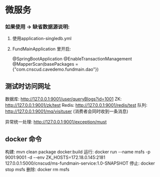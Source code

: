 # 微服务

### 如果使用 -> 缺省数据源说明:

1. 使用application-singledb.yml 
2. FundMainApplication 里开启:
 
   @SpringBootApplication
   @EnableTransactionManagement
   @MapperScan(basePackages = {"com.cnscud.cavedemo.fundmain.dao"})


## 测试时访问网址

   数据库: http://127.0.0.1:9001/user/queryBlogs?id=1001
   ZK: http://127.0.0.1:9001/zk/test
   Redis: http://127.0.0.1:9001/redis/test
   队列: http://127.0.0.1:9001/mq/visituser (消费者会同时收到一条消息)
   
   异常统一处理: http://127.0.0.1:9001/exception/must

## docker 命令
   构建: mvn clean package docker:build
   运行: docker run --name msfs -p 9001:9001 -d  --env ZK_HOSTS=172.18.0.145:2181 127.0.0.1:5000/cnscud/ms-fundmain-service:1.0-SNAPSHOT
   停止: docker stop msfs
   删除: docker rm msfs




